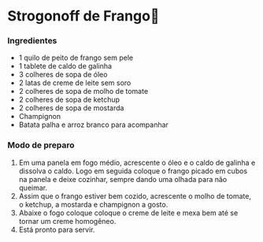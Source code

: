 # Strogonoff de Frango:chicken:



### Ingredientes

- 1 quilo de peito de frango sem pele
- 1 tablete de caldo de galinha
-  3 colheres de sopa de óleo
-   2 latas de creme de leite sem soro
-  2 colheres de sopa de molho de tomate
-  2 colheres de sopa de ketchup
-  2 colheres de sopa de mostarda
- Champignon
- Batata palha e arroz branco para acompanhar

### Modo de preparo

1. Em uma panela em fogo médio, acrescente o óleo e o caldo de galinha e dissolva o caldo. Logo em 
seguida coloque o frango picado em cubos na panela e deixe cozinhar, sempre dando uma olhada
para não queimar.
2. Assim que o frango estiver bem cozido, acrescente o molho de tomate, o ketchup, a mostarda e 
champignon a gosto.
3. Abaixe o fogo coloque coloque o creme de leite e mexa bem até se tornar um creme homogêneo.
4. Está pronto para servir. 